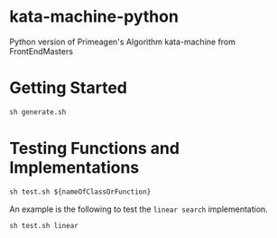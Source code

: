 # kata-machine-python
Python version of Primeagen's Algorithm kata-machine from FrontEndMasters

# Getting Started
```python
sh generate.sh
```

# Testing Functions and Implementations
```python
sh test.sh ${nameOfClassOrFunction}
```
An example is the following to test the `linear search` implementation.
```python
sh test.sh linear
```
